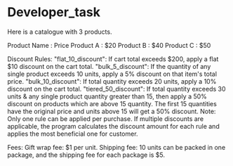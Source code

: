 # Developer_task
Here is a catalogue with 3 products.

Product Name : Price
Product A : $20
Product B : $40
Product C : $50

Discount Rules:
"flat_10_discount": If cart total exceeds $200, apply a flat $10 discount on the cart total.
"bulk_5_discount": If the quantity of any single product exceeds 10 units, apply a 5% discount on that item's total price.
"bulk_10_discount": If total quantity exceeds 20 units, apply a 10% discount on the cart total.
"tiered_50_discount": If total quantity exceeds 30 units & any single product quantity greater than 15, then apply a 50% discount on products which are above  15 quantity. The first 15 quantities have the original price and units above 15 will get a 50% discount.
Note: Only one rule can be applied per purchase. If multiple discounts are applicable, the program calculates the discount amount for each rule and applies the most beneficial one for customer.

Fees:
Gift wrap fee: $1 per unit.
Shipping fee: 10 units can be packed in one package, and the shipping fee for each package is $5.
